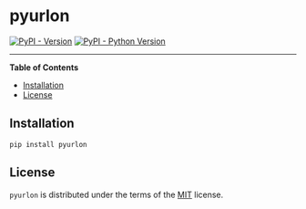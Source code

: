 # pyurlon

[![PyPI - Version](https://img.shields.io/pypi/v/pyurlon.svg)](https://pypi.org/project/pyurlon)
[![PyPI - Python Version](https://img.shields.io/pypi/pyversions/pyurlon.svg)](https://pypi.org/project/pyurlon)

-----

**Table of Contents**

- [Installation](#installation)
- [License](#license)

## Installation

```console
pip install pyurlon
```

## License

`pyurlon` is distributed under the terms of the [MIT](https://spdx.org/licenses/MIT.html) license.
